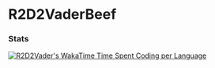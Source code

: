 # R2D2VaderBeef

### Stats

[![R2D2Vader's WakaTime Time Spent Coding per Language](https://github-readme-stats.vercel.app/api/wakatime?username=r2d2vader&layout=compact&theme=highcontrast&hide=ezhil,csv,sql,xml,toml,json,markdown,other,prolog,text,yaml,git%20config,gitignore%20file,ini,image%20(svg)&range=all_time&custom_title=Time%20spent%20coding%20%28since%20March%202022%29)](https://wakatime.com/@R2D2Vader)
